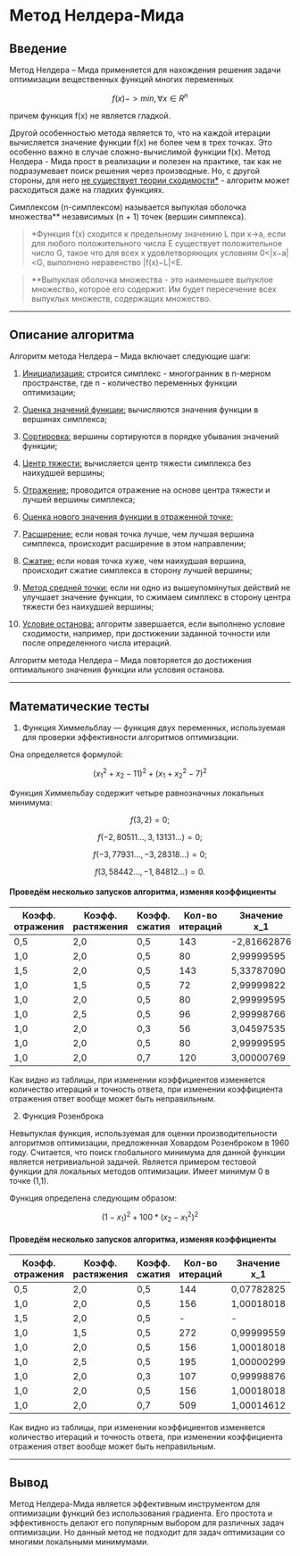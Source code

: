 # Метод Нелдера-Мида

## Введение

Метод Нелдера – Мида применяется для нахождения решения задачи оптимизации вещественных функций многих переменных

$$f(x) -> min, \forall x \in R^n$$

причем функция f(x) не является гладкой.

Другой особенностью метода является то, что на каждой итерации вычисляется значение функции f(x) не более чем в трех точках. Это особенно важно в случае сложно-вычислимой функции f(x). Метод Нелдера - Мида прост в реализации и полезен на практике, так как не подразумевает поиск решения через производные. Но, с другой стороны, для него <u>не существует теории сходимости*</u> - алгоритм может расходиться даже на гладких функциях.

Симплексом (n-симплексом) называется выпуклая оболочка множества** независимых (n + 1) точек (вершин симплекса).

> *Функция f(x) сходится к предельному значению L при x→a, если для любого положительного числа E существует положительное число G, такое что для всех x удовлетворяющих условиям 0\<\|x−a\|\<G, выполнено неравенство \|f(x)−L\|\<E.

> **Выпуклая оболочка множества - это наименьшее выпуклое множество, которое его содержит. Им будет пересечение всех выпуклых множеств, содержащих множество.

---

## Описание алгоритма

Алгоритм метода Нелдера – Мида включает следующие шаги:

 1. <u>Инициализация:</u> строится симплекс - многогранник в n-мерном пространстве, где n - количество переменных функции оптимизации;

 2. <u>Оценка значений функции:</u> вычисляются значения функции в вершинах симплекса;

 3. <u>Сортировка:</u> вершины сортируются в порядке убывания значений функции;

 4. <u>Центр тяжести:</u> вычисляется центр тяжести симплекса без наихудшей вершины;

 5. <u>Отражение:</u> проводится отражение на основе центра тяжести и лучшей вершины симплекса;

 6. <u>Оценка нового значения функции в отраженной точке;</u>

 7. <u>Расширение:</u> если новая точка лучше, чем лучшая вершина симплекса, происходит расширение в этом направлении;

 8. <u>Сжатие:</u> если новая точка хуже, чем наихудшая вершина, происходит сжатие симплекса в сторону лучшей вершины;

 9. <u>Метод средней точки:</u> если ни одно из вышеупомянутых действий не улучшает значение функции, то сжимаем симплекс в сторону центра тяжести без наихудшей вершины;

10. <u>Условие останова:</u> алгоритм завершается, если выполнено условие сходимости, например, при достижении заданной точности или после определенного числа итераций.

Алгоритм метода Нелдера – Мида повторяется до достижения оптимального значения функции или условия останова.

---

## Математические тесты

1. Функция Химмельблау — функция двух переменных, используемая для проверки эффективности алгоритмов оптимизации.

Она определяется формулой:

$$(x_1^2 + x_2 - 11)^2 + (x_1 + x_2^2 - 7)^2$$

Функция Химмельбау содержит четыре равнозначных локальных минимума:

$$f(3, 2)=0;$$

$$f(-2,80511…, 3,13131…)=0;$$

$$f(-3,77931…, -3,28318…)=0;$$

$$f(3,58442…, -1,84812…)=0.$$

#### Проведём несколько запусков алгоритма, изменяя коэффициенты

| Коэфф. отражения | Коэфф. растяжения | Коэфф. сжатия | Кол-во итераций | Значение x_1 | Значение x_2 | Значение функции |
|------------------|-------------------|---------------|-----------------|--------------|--------------|------------------|
| 0,5              | 2,0               | 0,5           | 143             | -2,81662876  | -1,88177226  | 63,86908948      |
| 1,0              | 2,0               | 0,5           | 80              | 2,99999595   | 1,99998769   | 0,00000000       |
| 1,5              | 2,0               | 0,5           | 143             | 5,33787090   | 4,58743657   | 863,21893117     |
| 1,0              | 1,5               | 0,5           | 72              | 2,99999822   | 2,00000891   | 0,00000000       |
| 1,0              | 2,0               | 0,5           | 80              | 2,99999595   | 1,99998769   | 0,00000000       |
| 1,0              | 2,5               | 0,5           | 96              | 2,99998766   | 2,00000149   | 0,00000001       |
| 1,0              | 2,0               | 0,3           | 56              | 3,04597535   | 1,88607480   | 0,18431711       |
| 1,0              | 2,0               | 0,5           | 80              | 2,99999595   | 1,99998769   | 0,00000000       |
| 1,0              | 2,0               | 0,7           | 120             | 3,00000769   | 2,00000796   | 0,00000000       |

Как видно из таблицы, при изменении коэффициентов изменяется количество итераций и точность ответа, при изменении коэффициента отражения ответ вообще может быть неправильным.

2. Функция Розенброка

Невыпуклая функция, используемая для оценки производительности алгоритмов оптимизации, предложенная Ховардом Розенброком в 1960 году. Считается, что поиск глобального минимума для данной функции является нетривиальной задачей. Является примером тестовой функции для локальных методов оптимизации. Имеет минимум 0 в точке (1,1).

Функция определена следующим образом:

$$(1 - x_1)^2 + 100*(x_2 - x_1^2)^2$$

#### Проведём несколько запусков алгоритма, изменяя коэффициенты

| Коэфф. отражения | Коэфф. растяжения | Коэфф. сжатия | Кол-во итераций | Значение x_1 | Значение x_2 | Значение функции |
|------------------|-------------------|---------------|-----------------|--------------|--------------|------------------|
| 0,5              | 2,0               | 0,5           | 144             | 0,07782825   | -0,00675289  | 0,86681067       |
| 1,0              | 2,0               | 0,5           | 156             | 1,00018018   | 1,00035833   | 0,00000003       |
| 1,5              | 2,0               | 0,5           | -               | -            | -            | -                |
| 1,0              | 1,5               | 0,5           | 272             | 0,99999559   | 0,99999178   | 0,00000000       |
| 1,0              | 2,0               | 0,5           | 156             | 1,00018018   | 1,00035833   | 0,00000003       |
| 1,0              | 2,5               | 0,5           | 195             | 1,00000299   | 1,00000239   | 0,00000000       |
| 1,0              | 2,0               | 0,3           | 107             | 0,99998876   | 0,99998032   | 0,00000000       |
| 1,0              | 2,0               | 0,5           | 156             | 1,00018018   | 1,00035833   | 0,00000003       |
| 1,0              | 2,0               | 0,7           | 509             | 1,00014612   | 1,00027995   | 0,00000004       |

Как видно из таблицы, при изменении коэффициентов изменяется количество итераций и точность ответа, при изменении коэффициента отражения ответ вообще может быть неправильным.

---

## Вывод

Метод Нелдера-Мида является эффективным инструментом для оптимизации функций без использования градиента. Его простота и эффективность делают его популярным выбором для различных задач оптимизации. Но данный метод не подходит для задач оптимизации со многими локальными минимумами.
